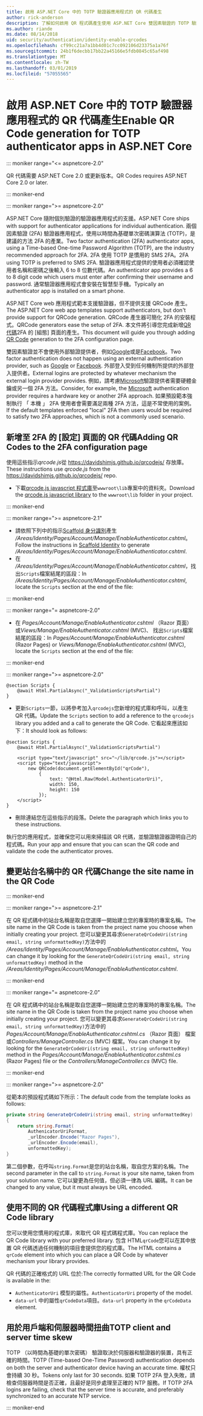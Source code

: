 ```yaml
---
title: 啟用 ASP.NET Core 中的 TOTP 驗證器應用程式的 QR 代碼產生
author: rick-anderson
description: 了解如何啟用 QR 程式碼產生使用 ASP.NET Core 雙因素驗證的 TOTP 驗證器應用程式。
ms.author: riande
ms.date: 08/14/2018
uid: security/authentication/identity-enable-qrcodes
ms.openlocfilehash: cf99cc21a7a1bb4d01c7cc092106d23375a1a76f
ms.sourcegitcommit: 24b1f6decbb17bb22a45166e5fdb0845c65af498
ms.translationtype: MT
ms.contentlocale: zh-TW
ms.lasthandoff: 03/01/2019
ms.locfileid: "57055565"
---
```

# <a name="enable-qr-code-generation-for-totp-authenticator-apps-in-aspnet-core"></a><span data-ttu-id="c1af0-103">啟用 ASP.NET Core 中的 TOTP 驗證器應用程式的 QR 代碼產生</span><span class="sxs-lookup"><span data-stu-id="c1af0-103">Enable QR Code generation for TOTP authenticator apps in ASP.NET Core</span></span>

::: moniker range="<= aspnetcore-2.0"

<span data-ttu-id="c1af0-104">QR 代碼需要 ASP.NET Core 2.0 或更新版本。</span><span class="sxs-lookup"><span data-stu-id="c1af0-104">QR Codes requires ASP.NET Core 2.0 or later.</span></span>

::: moniker-end

::: moniker range=">= aspnetcore-2.0"

<span data-ttu-id="c1af0-105">ASP.NET Core 隨附個別驗證的驗證器應用程式的支援。</span><span class="sxs-lookup"><span data-stu-id="c1af0-105">ASP.NET Core ships with support for authenticator applications for individual authentication.</span></span> <span data-ttu-id="c1af0-106">兩個因素驗證 (2FA) 驗證器應用程式，使用以時間為基礎單次密碼演算法 (TOTP)，是建議的方法 2FA 的產業。</span><span class="sxs-lookup"><span data-stu-id="c1af0-106">Two factor authentication (2FA) authenticator apps, using a Time-based One-time Password Algorithm (TOTP), are the industry recommended approach for 2FA.</span></span> <span data-ttu-id="c1af0-107">2FA 使用 TOTP 是慣用的 SMS 2FA。</span><span class="sxs-lookup"><span data-stu-id="c1af0-107">2FA using TOTP is preferred to SMS 2FA.</span></span> <span data-ttu-id="c1af0-108">驗證器應用程式提供的使用者必須確認使用者名稱和密碼之後輸入 6 to 8 位數代碼。</span><span class="sxs-lookup"><span data-stu-id="c1af0-108">An authenticator app provides a 6 to 8 digit code which users must enter after confirming their username and password.</span></span> <span data-ttu-id="c1af0-109">通常驗證器應用程式會安裝在智慧型手機。</span><span class="sxs-lookup"><span data-stu-id="c1af0-109">Typically an authenticator app is installed on a smart phone.</span></span>

<span data-ttu-id="c1af0-110">ASP.NET Core web 應用程式範本支援驗證器，但不提供支援 QRCode 產生。</span><span class="sxs-lookup"><span data-stu-id="c1af0-110">The ASP.NET Core web app templates support authenticators, but don't provide support for QRCode generation.</span></span> <span data-ttu-id="c1af0-111">QRCode 產生器可簡化 2FA 的安裝程式。</span><span class="sxs-lookup"><span data-stu-id="c1af0-111">QRCode generators ease the setup of 2FA.</span></span> <span data-ttu-id="c1af0-112">本文件將引導您完成新增[QR 代碼](https://wikipedia.org/wiki/QR_code)2FA 的 [組態] 頁面的產生。</span><span class="sxs-lookup"><span data-stu-id="c1af0-112">This document will guide you through adding [QR Code](https://wikipedia.org/wiki/QR_code) generation to the 2FA configuration page.</span></span>

<span data-ttu-id="c1af0-113">雙因素驗證並不會使用外部驗證提供者，例如[Google](xref:security/authentication/google-logins)或是[Facebook](xref:security/authentication/facebook-logins)。</span><span class="sxs-lookup"><span data-stu-id="c1af0-113">Two factor authentication does not happen using an external authentication provider, such as [Google](xref:security/authentication/google-logins) or [Facebook](xref:security/authentication/facebook-logins).</span></span> <span data-ttu-id="c1af0-114">外部登入受到任何機制所提供的外部登入提供者。</span><span class="sxs-lookup"><span data-stu-id="c1af0-114">External logins are protected by whatever mechanism the external login provider provides.</span></span> <span data-ttu-id="c1af0-115">例如，請考慮[Microsoft](xref:security/authentication/microsoft-logins)驗證提供者需要硬體金鑰或另一個 2FA 方法。</span><span class="sxs-lookup"><span data-stu-id="c1af0-115">Consider, for example, the [Microsoft](xref:security/authentication/microsoft-logins) authentication provider requires a hardware key or another 2FA approach.</span></span> <span data-ttu-id="c1af0-116">如果預設範本強制執行 「 本機 」 2FA 使用者會需要滿足兩種 2FA 方法，這是不常使用的案例。</span><span class="sxs-lookup"><span data-stu-id="c1af0-116">If the default templates enforced "local" 2FA then users would be required to satisfy two 2FA approaches, which is not a commonly used scenario.</span></span>

## <a name="adding-qr-codes-to-the-2fa-configuration-page"></a><span data-ttu-id="c1af0-117">新增至 2FA 的 [設定] 頁面的 QR 代碼</span><span class="sxs-lookup"><span data-stu-id="c1af0-117">Adding QR Codes to the 2FA configuration page</span></span>

<span data-ttu-id="c1af0-118">使用這些指示*qrcode.js*從 https://davidshimjs.github.io/qrcodejs/ 存放庫。</span><span class="sxs-lookup"><span data-stu-id="c1af0-118">These instructions use *qrcode.js* from the https://davidshimjs.github.io/qrcodejs/ repo.</span></span>

* <span data-ttu-id="c1af0-119">下載[qrcode.js javascript 程式庫](https://davidshimjs.github.io/qrcodejs/)至`wwwroot\lib`專案中的資料夾。</span><span class="sxs-lookup"><span data-stu-id="c1af0-119">Download the [qrcode.js javascript library](https://davidshimjs.github.io/qrcodejs/) to the `wwwroot\lib` folder in your project.</span></span>

::: moniker-end

::: moniker range=">= aspnetcore-2.1"

* <span data-ttu-id="c1af0-120">請依照下列中的指示[Scaffold 身分識別](xref:security/authentication/scaffold-identity)產生 */Areas/Identity/Pages/Account/Manage/EnableAuthenticator.cshtml*。</span><span class="sxs-lookup"><span data-stu-id="c1af0-120">Follow the instructions in [Scaffold Identity](xref:security/authentication/scaffold-identity) to generate */Areas/Identity/Pages/Account/Manage/EnableAuthenticator.cshtml*.</span></span>
* <span data-ttu-id="c1af0-121">在  */Areas/Identity/Pages/Account/Manage/EnableAuthenticator.cshtml*，找出`Scripts`檔案結尾的區段：</span><span class="sxs-lookup"><span data-stu-id="c1af0-121">In */Areas/Identity/Pages/Account/Manage/EnableAuthenticator.cshtml*, locate the `Scripts` section at the end of the file:</span></span>

::: moniker-end

::: moniker range="= aspnetcore-2.0"

* <span data-ttu-id="c1af0-122">在  *Pages/Account/Manage/EnableAuthenticator.cshtml* （Razor 頁面） 或*Views/Manage/EnableAuthenticator.cshtml* (MVC)、 找出`Scripts`檔案結尾的區段：</span><span class="sxs-lookup"><span data-stu-id="c1af0-122">In *Pages/Account/Manage/EnableAuthenticator.cshtml* (Razor Pages) or *Views/Manage/EnableAuthenticator.cshtml* (MVC), locate the `Scripts` section at the end of the file:</span></span>

::: moniker-end

::: moniker range=">= aspnetcore-2.0"

```cshtml
@section Scripts {
    @await Html.PartialAsync("_ValidationScriptsPartial")
}
```

* <span data-ttu-id="c1af0-123">更新`Scripts`一節，以將參考加入`qrcodejs`您新增的程式庫和呼叫，以產生 QR 代碼。</span><span class="sxs-lookup"><span data-stu-id="c1af0-123">Update the `Scripts` section to add a reference to the `qrcodejs` library you added and a call to generate the QR Code.</span></span> <span data-ttu-id="c1af0-124">它看起來應該如下：</span><span class="sxs-lookup"><span data-stu-id="c1af0-124">It should look as follows:</span></span>

```cshtml
@section Scripts {
    @await Html.PartialAsync("_ValidationScriptsPartial")

    <script type="text/javascript" src="~/lib/qrcode.js"></script>
    <script type="text/javascript">
        new QRCode(document.getElementById("qrCode"),
            {
                text: "@Html.Raw(Model.AuthenticatorUri)",
                width: 150,
                height: 150
            });
    </script>
}
```

* <span data-ttu-id="c1af0-125">刪除連結您在這些指示的段落。</span><span class="sxs-lookup"><span data-stu-id="c1af0-125">Delete the paragraph which links you to these instructions.</span></span>

<span data-ttu-id="c1af0-126">執行您的應用程式，並確保您可以用來掃描該 QR 代碼，並驗證驗證器證明自己的程式碼。</span><span class="sxs-lookup"><span data-stu-id="c1af0-126">Run your app and ensure that you can scan the QR code and validate the code the authenticator proves.</span></span>

## <a name="change-the-site-name-in-the-qr-code"></a><span data-ttu-id="c1af0-127">變更站台名稱中的 QR 代碼</span><span class="sxs-lookup"><span data-stu-id="c1af0-127">Change the site name in the QR Code</span></span>

::: moniker-end

::: moniker range=">= aspnetcore-2.1"

<span data-ttu-id="c1af0-128">在 QR 程式碼中的站台名稱是取自您選擇一開始建立您的專案時的專案名稱。</span><span class="sxs-lookup"><span data-stu-id="c1af0-128">The site name in the QR Code is taken from the project name you choose when initially creating your project.</span></span> <span data-ttu-id="c1af0-129">您可以變更其尋求`GenerateQrCodeUri(string email, string unformattedKey)`方法中的 */Areas/Identity/Pages/Account/Manage/EnableAuthenticator.cshtml*。</span><span class="sxs-lookup"><span data-stu-id="c1af0-129">You can change it by looking for the `GenerateQrCodeUri(string email, string unformattedKey)` method in the */Areas/Identity/Pages/Account/Manage/EnableAuthenticator.cshtml*.</span></span>

::: moniker-end

::: moniker range="= aspnetcore-2.0"

<span data-ttu-id="c1af0-130">在 QR 程式碼中的站台名稱是取自您選擇一開始建立您的專案時的專案名稱。</span><span class="sxs-lookup"><span data-stu-id="c1af0-130">The site name in the QR Code is taken from the project name you choose when initially creating your project.</span></span> <span data-ttu-id="c1af0-131">您可以變更其尋求`GenerateQrCodeUri(string email, string unformattedKey)`方法中的*Pages/Account/Manage/EnableAuthenticator.cshtml.cs* （Razor 頁面） 檔案或*Controllers/ManageController.cs* (MVC) 檔案。</span><span class="sxs-lookup"><span data-stu-id="c1af0-131">You can change it by looking for the `GenerateQrCodeUri(string email, string unformattedKey)` method in the *Pages/Account/Manage/EnableAuthenticator.cshtml.cs* (Razor Pages) file or the *Controllers/ManageController.cs* (MVC) file.</span></span>

::: moniker-end

::: moniker range=">= aspnetcore-2.0"

<span data-ttu-id="c1af0-132">從範本的預設程式碼如下所示：</span><span class="sxs-lookup"><span data-stu-id="c1af0-132">The default code from the template looks as follows:</span></span>

```csharp
private string GenerateQrCodeUri(string email, string unformattedKey)
{
    return string.Format(
        AuthenicatorUriFormat,
        _urlEncoder.Encode("Razor Pages"),
        _urlEncoder.Encode(email),
        unformattedKey);
}
```

<span data-ttu-id="c1af0-133">第二個參數，在呼叫`string.Format`是您的站台名稱，取自您方案的名稱。</span><span class="sxs-lookup"><span data-stu-id="c1af0-133">The second parameter in the call to `string.Format` is your site name, taken from your solution name.</span></span> <span data-ttu-id="c1af0-134">它可以變更為任何值，但必須一律為 URL 編碼。</span><span class="sxs-lookup"><span data-stu-id="c1af0-134">It can be changed to any value, but it must always be URL encoded.</span></span>

## <a name="using-a-different-qr-code-library"></a><span data-ttu-id="c1af0-135">使用不同的 QR 代碼程式庫</span><span class="sxs-lookup"><span data-stu-id="c1af0-135">Using a different QR Code library</span></span>

<span data-ttu-id="c1af0-136">您可以使用您慣用的程式庫，來取代 QR 程式碼程式庫。</span><span class="sxs-lookup"><span data-stu-id="c1af0-136">You can replace the QR Code library with your preferred library.</span></span> <span data-ttu-id="c1af0-137">包含 HTML`qrCode`您可以在其中放置 QR 代碼透過任何機制的項目會提供您的程式庫。</span><span class="sxs-lookup"><span data-stu-id="c1af0-137">The HTML contains a `qrCode` element into which you can place a QR Code by whatever mechanism your library provides.</span></span>

<span data-ttu-id="c1af0-138">QR 代碼的正確格式的 URL 位於:</span><span class="sxs-lookup"><span data-stu-id="c1af0-138">The correctly formatted URL for the QR Code is available in the:</span></span>

* <span data-ttu-id="c1af0-139">`AuthenticatorUri` 模型的屬性。</span><span class="sxs-lookup"><span data-stu-id="c1af0-139">`AuthenticatorUri` property of the model.</span></span>
* <span data-ttu-id="c1af0-140">`data-url` 中的屬性`qrCodeData`項目。</span><span class="sxs-lookup"><span data-stu-id="c1af0-140">`data-url` property in the `qrCodeData` element.</span></span>

## <a name="totp-client-and-server-time-skew"></a><span data-ttu-id="c1af0-141">用於用戶端和伺服器時間扭曲</span><span class="sxs-lookup"><span data-stu-id="c1af0-141">TOTP client and server time skew</span></span>

<span data-ttu-id="c1af0-142">TOTP （以時間為基礎的單次密碼） 驗證取決於伺服器和驗證器的裝置，具有正確的時間。</span><span class="sxs-lookup"><span data-stu-id="c1af0-142">TOTP (Time-based One-Time Password) authentication depends on both the server and authenticator device having an accurate time.</span></span> <span data-ttu-id="c1af0-143">權杖只會持續 30 秒。</span><span class="sxs-lookup"><span data-stu-id="c1af0-143">Tokens only last for 30 seconds.</span></span> <span data-ttu-id="c1af0-144">如果 TOTP 2FA 登入失敗，請檢查伺服器時間是否正確，且最好是同步處理至正確的 NTP 服務。</span><span class="sxs-lookup"><span data-stu-id="c1af0-144">If TOTP 2FA logins are failing, check that the server time is accurate, and preferably synchronized to an accurate NTP service.</span></span>

::: moniker-end
